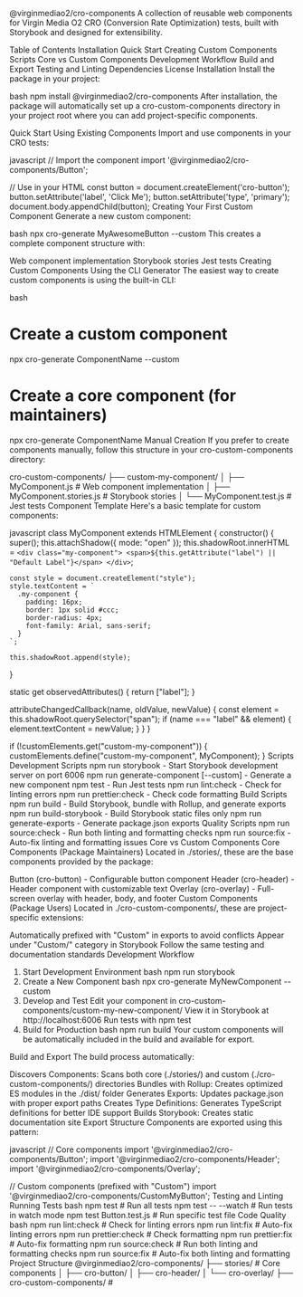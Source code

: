 @virginmediao2/cro-components
A collection of reusable web components for Virgin Media O2 CRO (Conversion Rate Optimization) tests, built with Storybook and designed for extensibility.

Table of Contents
Installation
Quick Start
Creating Custom Components
Scripts
Core vs Custom Components
Development Workflow
Build and Export
Testing and Linting
Dependencies
License
Installation
Install the package in your project:

bash
npm install @virginmediao2/cro-components
After installation, the package will automatically set up a cro-custom-components directory in your project root where you can add project-specific components.

Quick Start
Using Existing Components
Import and use components in your CRO tests:

javascript
// Import the component
import '@virginmediao2/cro-components/Button';

// Use in your HTML
const button = document.createElement('cro-button');
button.setAttribute('label', 'Click Me');
button.setAttribute('type', 'primary');
document.body.appendChild(button);
Creating Your First Custom Component
Generate a new custom component:

bash
npx cro-generate MyAwesomeButton --custom
This creates a complete component structure with:

Web component implementation
Storybook stories
Jest tests
Creating Custom Components
Using the CLI Generator
The easiest way to create custom components is using the built-in CLI:

bash
# Create a custom component
npx cro-generate ComponentName --custom

# Create a core component (for maintainers)
npx cro-generate ComponentName
Manual Creation
If you prefer to create components manually, follow this structure in your cro-custom-components directory:

cro-custom-components/
├── custom-my-component/
│   ├── MyComponent.js          # Web component implementation
│   ├── MyComponent.stories.js  # Storybook stories
│   └── MyComponent.test.js     # Jest tests
Component Template
Here's a basic template for custom components:

javascript
class MyComponent extends HTMLElement {
  constructor() {
    super();
    this.attachShadow({ mode: "open" });
    this.shadowRoot.innerHTML = `
      <div class="my-component">
        <span>${this.getAttribute("label") || "Default Label"}</span>
      </div>
    `;

    const style = document.createElement("style");
    style.textContent = `
      .my-component {
        padding: 16px;
        border: 1px solid #ccc;
        border-radius: 4px;
        font-family: Arial, sans-serif;
      }
    `;

    this.shadowRoot.append(style);
  }

  static get observedAttributes() {
    return ["label"];
  }

  attributeChangedCallback(name, oldValue, newValue) {
    const element = this.shadowRoot.querySelector("span");
    if (name === "label" && element) {
      element.textContent = newValue;
    }
  }
}

if (!customElements.get("custom-my-component")) {
  customElements.define("custom-my-component", MyComponent);
}
Scripts
Development Scripts
npm run storybook - Start Storybook development server on port 6006
npm run generate-component <name> [--custom] - Generate a new component
npm test - Run Jest tests
npm run lint:check - Check for linting errors
npm run prettier:check - Check code formatting
Build Scripts
npm run build - Build Storybook, bundle with Rollup, and generate exports
npm run build-storybook - Build Storybook static files only
npm run generate-exports - Generate package.json exports
Quality Scripts
npm run source:check - Run both linting and formatting checks
npm run source:fix - Auto-fix linting and formatting issues
Core vs Custom Components
Core Components (Package Maintainers)
Located in ./stories/, these are the base components provided by the package:

Button (cro-button) - Configurable button component
Header (cro-header) - Header component with customizable text
Overlay (cro-overlay) - Full-screen overlay with header, body, and footer
Custom Components (Package Users)
Located in ./cro-custom-components/, these are project-specific extensions:

Automatically prefixed with "Custom" in exports to avoid conflicts
Appear under "Custom/" category in Storybook
Follow the same testing and documentation standards
Development Workflow
1. Start Development Environment
bash
npm run storybook
2. Create a New Component
bash
npx cro-generate MyNewComponent --custom
3. Develop and Test
Edit your component in cro-custom-components/custom-my-new-component/
View it in Storybook at http://localhost:6006
Run tests with npm test
4. Build for Production
bash
npm run build
Your custom components will be automatically included in the build and available for export.

Build and Export
The build process automatically:

Discovers Components: Scans both core (./stories/) and custom (./cro-custom-components/) directories
Bundles with Rollup: Creates optimized ES modules in the ./dist/ folder
Generates Exports: Updates package.json with proper export paths
Creates Type Definitions: Generates TypeScript definitions for better IDE support
Builds Storybook: Creates static documentation site
Export Structure
Components are exported using this pattern:

javascript
// Core components
import '@virginmediao2/cro-components/Button';
import '@virginmediao2/cro-components/Header';
import '@virginmediao2/cro-components/Overlay';

// Custom components (prefixed with "Custom")
import '@virginmediao2/cro-components/CustomMyButton';
Testing and Linting
Running Tests
bash
npm test                    # Run all tests
npm test -- --watch        # Run tests in watch mode
npm test Button.test.js     # Run specific test file
Code Quality
bash
npm run lint:check          # Check for linting errors
npm run lint:fix           # Auto-fix linting errors
npm run prettier:check     # Check formatting
npm run prettier:fix       # Auto-fix formatting
npm run source:check       # Run both linting and formatting checks
npm run source:fix         # Auto-fix both linting and formatting
Project Structure
@virginmediao2/cro-components/
├── stories/                          # Core components
│   ├── cro-button/
│   ├── cro-header/
│   └── cro-overlay/
├── cro-custom-components/            #
